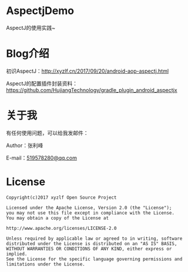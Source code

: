 # AspectjDemo
AspectJ的使用实践~

# Blog介绍

初识AspectJ：<http://xyzlf.cn/2017/09/20/android-aop-aspectj.html>

AspectJ的配置插件封装资料：https://github.com/HujiangTechnology/gradle_plugin_android_aspectjx

# 关于我
有任何使用问题，可以给我发邮件：

Author：张利峰

E-mail：519578280@qq.com

# License

    Copyright(c)2017 xyzlf Open Source Project

    Licensed under the Apache License, Version 2.0 (the "License");
    you may not use this file except in compliance with the License.
    You may obtain a copy of the License at

    http://www.apache.org/licenses/LICENSE-2.0

    Unless required by applicable law or agreed to in writing, software
    distributed under the License is distributed on an "AS IS" BASIS,
    WITHOUT WARRANTIES OR CONDITIONS OF ANY KIND, either express or implied.
    See the License for the specific language governing permissions and
    limitations under the License.